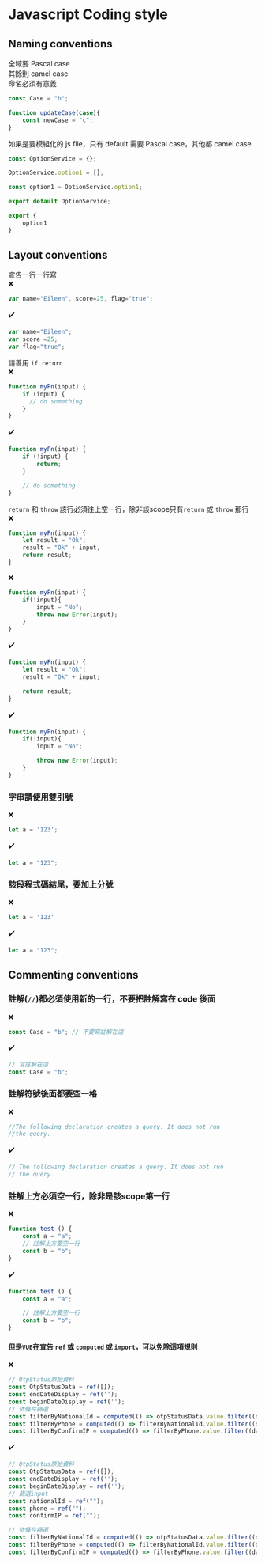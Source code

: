 # Javascript Coding style

## Naming conventions
全域要 Pascal case  
其餘則 camel case  
命名必須有意義  
```javascript
const Case = "b";

function updateCase(case){
    const newCase = "c";
}
```

如果是要模組化的 js file，只有 default 需要 Pascal case，其他都 camel case
```javascript
const OptionService = {};

OptionService.option1 = [];

const option1 = OptionService.option1;

export default OptionService;

export {
    option1
}
```

## Layout conventions
宣告一行一行寫   
❌
```javascript
var name="Eileen", score=25, flag="true";
```
✔️
```javascript
var name="Eileen";
var score =25;
var flag="true";
```

請善用 `if return`  
❌
```javascript
function myFn(input) {
	if (input) {
      // do something
	}
}
```
✔️
```javascript
function myFn(input) {
	if (!input) {
        return;
	}

    // do something
}
```

`return` 和 `throw` 該行必須往上空一行，除非該scope只有`return` 或 `throw` 那行  
❌
```javascript
function myFn(input) {
    let result = "Ok";
    result = "Ok" + input;
    return result;
}
```
❌
```javascript
function myFn(input) {
    if(!input){
        input = "No";
        throw new Error(input);
    }
}
```
✔️
```javascript
function myFn(input) {
    let result = "Ok";
    result = "Ok" + input;

    return result;
}
```
✔️
```javascript
function myFn(input) {
    if(!input){
        input = "No";

        throw new Error(input);
    }
}
```

### 字串請使用雙引號
❌
```javascript
let a = '123';
```
✔️
```javascript
let a = "123";
```

### 該段程式碼結尾，要加上分號
❌
```javascript
let a = '123'
```
✔️
```javascript
let a = "123";
```

## Commenting conventions
### 註解(`//`)都必須使用新的一行，不要把註解寫在 code 後面   
❌
```javascript
const Case = "b"; // 不要寫註解在這
```
✔️
```javascript
// 寫註解在這
const Case = "b";
```

### 註解符號後面都要空一格
❌
```javascript
//The following declaration creates a query. It does not run
//the query.
```
✔️
```javascript
// The following declaration creates a query. It does not run
// the query.
```

### 註解上方必須空一行，除非是該scope第一行
❌
```javascript
function test () {
    const a = "a";
    // 註解上方要空一行
    const b = "b";
}
```
✔️
```javascript
function test () {
    const a = "a";

    // 註解上方要空一行
    const b = "b";
}
```
#### 但是`VUE`在宣告 `ref` 或 `computed` 或 `import`，可以免除這項規則
❌
```javascript
// OtpStatus原始資料
const OtpStatusData = ref([]);
const endDateDisplay = ref('');
const beginDateDisplay = ref('');
// 依條件篩選
const filterByNationalId = computed(() => otpStatusData.value.filter((data) => data.nationalId.includes(nationalId.value)));
const filterByPhone = computed(() => filterByNationalId.value.filter((data) => data.phone.includes(phone.value)));
const filterByConfirmIP = computed(() => filterByPhone.value.filter((data) => data.confirmIP.includes(confirmIP.value)));
```

✔️
```javascript
// OtpStatus原始資料
const OtpStatusData = ref([]);
const endDateDisplay = ref('');
const beginDateDisplay = ref('');
// 篩選input
const nationalId = ref("");
const phone = ref("");
const confirmIP = ref("");

// 依條件篩選
const filterByNationalId = computed(() => otpStatusData.value.filter((data) => data.nationalId.includes(nationalId.value)));
const filterByPhone = computed(() => filterByNationalId.value.filter((data) => data.phone.includes(phone.value)));
const filterByConfirmIP = computed(() => filterByPhone.value.filter((data) => data.confirmIP.includes(confirmIP.value)));
```
